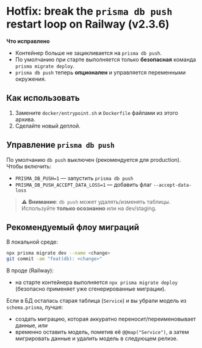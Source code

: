 # Hotfix: break the `prisma db push` restart loop on Railway (v2.3.6)

**Что исправлено**
- Контейнер больше не зацикливается на `prisma db push`.
- По умолчанию при старте выполняется только **безопасная** команда `prisma migrate deploy`.
- `prisma db push` теперь **опционален** и управляется переменными окружения.

## Как использовать
1. Замените `docker/entrypoint.sh` и `Dockerfile` файлами из этого архива.
2. Сделайте новый деплой.

## Управление `prisma db push`
По умолчанию `db push` выключен (рекомендуется для production).  
Чтобы включить:
- `PRISMA_DB_PUSH=1` — запустить `prisma db push`
- `PRISMA_DB_PUSH_ACCEPT_DATA_LOSS=1` — добавить флаг `--accept-data-loss`

> ⚠️ **Внимание**: `db push` может удалять/изменять таблицы. Используйте **только осознанно** или на dev/staging.

## Рекомендуемый флоу миграций
В локальной среде:
```bash
npx prisma migrate dev --name <change>
git commit -am "feat(db): <change>"
```

В проде (Railway):
- на старте контейнера выполняется `npx prisma migrate deploy` (безопасно применяет уже сгенерированные миграции).

Если в БД осталась старая таблица (`Service`) и вы убрали модель из `schema.prisma`, лучше:
- создать миграцию, которая аккуратно переносит/переименовывает данные, _или_
- временно оставить модель, пометив её `@@map("Service")`, а затем мигрировать данные и удалить модель в следующем релизе.
